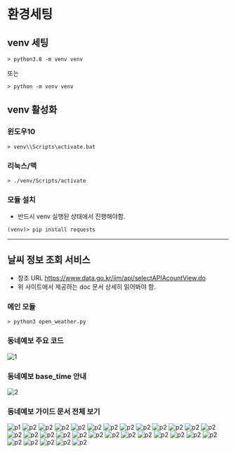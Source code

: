 # 환경세팅

## venv 세팅

```shell
> python3.8 -m venv venv
```

또는  

```shell
> python -m venv venv
```

## venv 활성화 

### 윈도우10  

```shell
> venv\\Scripts\activate.bat
```

### 리눅스/맥

```shell
> ./venv/Scripts/activate
```

### 모듈 설치

- 반드시 venv 실행된 상태에서 진행해야함.
  
```shell
(venv)> pip install requests
```

---

## 날씨 정보 조회 서비스

- 참조 URL <https://www.data.go.kr/iim/api/selectAPIAcountView.do>
- 위 사이트에서 제공하는 doc 문서 상세히 읽어봐야 함.

### 메인 모듈

```shell
> python3 open_weather.py
```
  
### 동네예보 주요 코드

![1](weather_code.png)

### 동네예보 base_time 안내

![2](weather_time.png)
  
### 동네예보 가이드 문서 전체 보기

![p1](./docs/api_guide_01.jpg)
![p2](./docs/api_guide_02.jpg)
![p2](./docs/api_guide_03.jpg)
![p2](./docs/api_guide_04.jpg)
![p2](./docs/api_guide_05.jpg)
![p2](./docs/api_guide_06.jpg)
![p2](./docs/api_guide_07.jpg)
![p2](./docs/api_guide_08.jpg)
![p2](./docs/api_guide_09.jpg)
![p2](./docs/api_guide_10.jpg)
![p2](./docs/api_guide_11.jpg)
![p2](./docs/api_guide_12.jpg)
![p2](./docs/api_guide_13.jpg)
![p2](./docs/api_guide_14.jpg)
![p2](./docs/api_guide_15.jpg)
![p2](./docs/api_guide_16.jpg)
![p2](./docs/api_guide_17.jpg)
![p2](./docs/api_guide_18.jpg)
![p2](./docs/api_guide_19.jpg)
![p2](./docs/api_guide_20.jpg)
![p2](./docs/api_guide_21.jpg)
![p2](./docs/api_guide_22.jpg)
![p2](./docs/api_guide_23.jpg)
![p2](./docs/api_guide_24.jpg)
![p2](./docs/api_guide_25.jpg)
![p2](./docs/api_guide_26.jpg)
![p2](./docs/api_guide_27.jpg)
![p2](./docs/api_guide_28.jpg)
![p2](./docs/api_guide_29.jpg)
![p2](./docs/api_guide_30.jpg)
![p2](./docs/api_guide_31.jpg)


